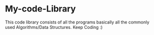 # My-code-Library
This code library consists of all the programs basically all the commonly used Algorithms/Data Structures. Keep Coding :) 
